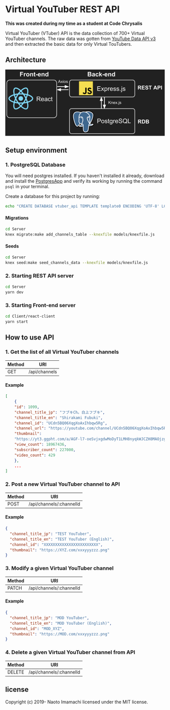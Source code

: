 # Virtual YouTuber REST API

**This was created during my time as a student at Code Chrysalis**

Virtual YouTuber (VTuber) API is the data collection of 700+ Virtual YouTuber channels. The raw data was gotten from [YouTube Data API v3](https://developers.google.com/youtube/v3) and then extracted the basic data for only Virtual TouTubers.

## Architecture

![architecture](./img/architecture.png)

## Setup environment

### 1. PostgreSQL Database

You will need postgres installed. If you haven't installed it already, download and install the [PostgresApp](https://postgresapp.com/) and verify its working by running the command `psql` in your terminal.

Create a database for this project by running:

```bash
echo "CREATE DATABASE vtuber_api TEMPLATE template0 ENCODING 'UTF-8' LC_COLLATE 'ja_JP.UTF-8' LC_CTYPE 'ja_JP.UTF-8';" | psql
```

#### Migrations

```bash
cd Server
knex migrate:make add_channels_table --knexfile models/knexfile.js
```

#### Seeds

```bash
cd Server
knex seed:make seed_channels_data --knexfile models/knexfile.js
```

### 2. Starting REST API server

```bash
cd Server
yarn dev
```

### 3. Starting Front-end server

```bash
cd Client/react-client
yarn start
```

## How to use API

### 1. Get the list of all Virtual YouTuber channels

| Method | URI           |
| ------ | ------------- |
| GET    | /api/channels |

#### Example

```json
[
    {
    "id": 1099,
    "channel_title_jp": "フブキCh。白上フブキ",
    "channel_title_en": "Shirakami Fubuki",
    "channel_id": "UCdn5BQ06XqgXoAxIhbqw5Rg",
    "channel_url": "https://youtube.com/channel/UCdn5BQ06XqgXoAxIhbqw5Rg",
    "thumbnail":
    "https://yt3.ggpht.com/a/AGF-l7-oeSvjxgdwMoDyT1LMH8nyqkWJCZH8MAOjzg=s800-c-k-c0xffffffff-no-rj-mo",
    "view_count": 18967436,
    "subscriber_count": 227000,
    "video_count": 429
    },
    ...
]
```

### 2. Post a new Virtual YouTuber channel to API

| Method | URI                      |
| ------ | ------------------------ |
| POST   | /api/channels/:channelId |

#### Example

```json
{
  "channel_title_jp": "TEST YouTuber",
  "channel_title_en": "TEST YouTuber (English)",
  "channel_id": "XXXXXXXXXXXXXXXXXXXXXXXX",
  "thumbnail": "https://XYZ.com/xxxyyyzzz.png"
}
```

### 3. Modify a given Virtual YouTuber channel

| Method | URI                      |
| ------ | ------------------------ |
| PATCH  | /api/channels/:channelId |

#### Example

```json
{
  "channel_title_jp": "MOD YouTuber",
  "channel_title_en": "MOD YouTuber (English)",
  "channel_id": "MOD_XYZ",
  "thumbnail": "https://MOD.com/xxxyyyzzz.png"
}
```

### 4. Delete a given Virtual YouTuber channel from API

| Method | URI                      |
| ------ | ------------------------ |
| DELETE | /api/channels/:channelId |

## license

Copyright (c) 2019- Naoto Imamachi licensed under the MIT license.
